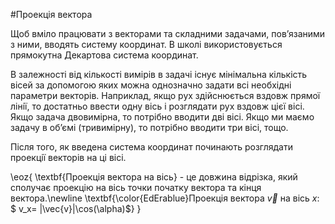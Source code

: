 #Проекція вектора

Щоб вмiло працювати з векторами та складними задачами, пов’язаними з ними,
вводять систему координат. В школi використовується прямокутна Декартова
система координат.


В залежностi вiд кiлькостi вимiрiв в задачi iснує мiнiмальна кiлькiсть вiсей за допомогою яких можна однозначно задати всi необхiднi параметри векторiв. Наприклад, якщо рух здiйснюється вздовж прямої лiнiї, то достатньо ввести одну вiсь i розглядати рух вздовж цiєї вiсi. Якщо задача двовимiрна, то потрiбно вводити двi вiсi. Якщо ми маємо задачу в об’ємi (тривимiрну), то потрiбно вводити три вiсi, тощо.


Пiсля того, як введена система координат починають розглядати проекцiї векторiв на цi вiсi.

\eoz{
\textbf{Проекцiя вектора на вiсь} - це довжина вiдрiзка, який сполучає проекцiю на
вiсь точки початку вектора та кiнця вектора.\newline
\textbf{\color{EdErablue}Проекцiя вектора $\vec{v}$ на вiсь $x$: $ v_x= |\vec{v}|\cos(\alpha)$}
}